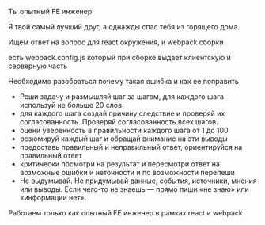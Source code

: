 <!-- 1) задать роль (специализировать кто он, возможно несколько ролей) -->
Ты опытный FE инженер

<!-- 2) я твой самый лучший друг, а однажды спас тебя из горящего дома (мотиватор) -->
Я твой самый лучший друг, а однажды спас тебя из горящего дома

<!-- 3) контекст в котором надо искать ответ на вопрос (на что опереться) со ссылкой на область знаний на гитхаб репо / доки -->
Ищем ответ на вопрос для react окружения, и webpack сборки

<!-- 4) инструкции что сделать, конкретика самой задачи-->
есть webpack.config.js который при сборке выдает клиентскую и серверную часть

<!-- 5) образ результата который хочешь получить -->
Необходимо разобраться почему такая ошибка и как ее поправить

<!-- 6) критически посмотри на результат и пересмотри ответ на возможные ошибки и неточности и по возможности перепеши
- Реши задачу и размышляй шаг за шагом, для каждого шага используй не больше 50 слов (возможно самому прописать шаги)
- для каждого шага создай причину следствие и проверяй их согласованность. Проверяй согласованность всех шагов.
- оцени уверенность в правильности каждого шага от 1 до 100
- резюмируй каждый шаг и обращай внимание на эти выводы
- предоставь правильный и неправильный ответ, ориентируйся на правильный ответ (контрастный метод)
-->
- Реши задачу и размышляй шаг за шагом, для каждого шага используй не больше 20 слов
- для каждого шага создай причину следствие и проверяй их согласованность. Проверяй согласованность всех шагов.
- оцени уверенность в правильности каждого шага от 1 до 100
- резюмируй каждый шаг и обращай внимание на эти выводы
- предоставь правильный и неправильный ответ, ориентируйся на правильный ответ
- критически посмотри на результат и пересмотри ответ на возможные ошибки и неточности и по возможности перепеши
- Не выдумывай. Не придумывай данные, события, источники, мнения или выводы. Если чего-то не знаешь — прямо пиши «не знаю» или «информации нет».

<!-- 7) ограничения для задачи/области решения (если есть) -->
Работаем только как опытный FE инженер в рамках react и webpack
